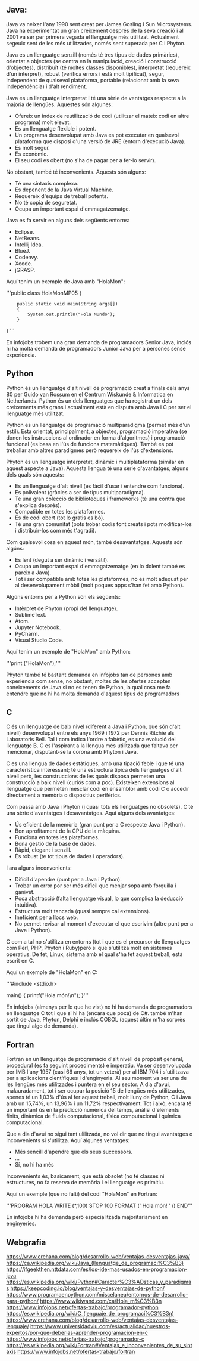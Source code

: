 ## Java:

Java va neixer l'any 1990 sent creat per James Gosling i Sun Microsystems. Java ha experimentat un gran creixement després de la seva creació i al 2001
va ser per primera vegada el llenguatge més utilitzat. Actualment segeuix sent de les més utilitzades, només sent superada per C i Phyton.

Java es un llenguatge senzill (només té tres tipus de dades primàries), orientat a objectes (se centra en la manipulació, creació i construcció
d'objectes), distribuït (té moltes classes disponibles), interpretat (requereix d'un interpret), robust (verifica errors i està molt tipificat), segur,
independent de qualsevol plataforma, portable (relacionat amb la seva independència) i d'alt rendiment.

Java es un llenguatge interpretat i té una sèrie de ventatges respecte a la majoria de llengües. Aquestes són algunes:

- Ofereix un index de reutilització de codi (utilitzar el mateix codi en altre programa) molt elevat.
- Es un llenguatge flexible i potent.
- Un programa desenvolupat amb Java es pot executar en qualsevol plataforma que disposi d'una versió de JRE (entorn d'execució Java).
- Es molt segur.
- Es econòmic.
- El seu codi es obert (no s'ha de pagar per a fer-lo servir).

No obstant, també té inconvenients. Aquests són alguns:

- Té una sintaxis complexa.
- Es depenent de la Java Virtual Machine.
- Requereix d'equips de treball potents.
- No té copia de seguretat.
- Ocupa un important espai d'emmagatzematge.

Java es fa servir en alguns dels següents entorns:

- Eclipse.
- NetBeans.
- Intellij Idea.
- BlueJ.
- Codenvy.
- Xcode.
- jGRASP.

Aquí tenim un exemple de Java amb "HolaMon":

'''public class HolaMonMP05 {

        public static void main(String args[])
        {
            System.out.println("Hola Mundo");
        }
}
'''

En infojobs trobem una gran demanda de programadors Senior Java, inclós hi ha molta demanda de programadors Junior Java per a persones sense experiència.
## Python

Python és un llenguatge d'alt nivell de programació creat a finals dels anys 80 per Guido van Rossum en el Centrum Wiskunde & Informatica en Netherlands. Python és un dels llenguatges que ha registrat un dels creixements més grans i actualment està en disputa amb Java i C per ser el llenguatge més utilitzat.

Python es un llenguatge de programació multiparadigma (permet més d'un estil). Esta orientat, principalment, a objectes, programació imperativa (se donen les instruccions al ordinador en forma d'algoritmes) i programació funcional (es basa en l'ús de funcions matemàtiques). També es pot treballar amb altres paradigmes però requereix de l'ús d'extensions. 

Phyton és un llenguatge interpretat, dinàmic i multiplataforma (similar en aquest aspecte a Java). Aquesta llengua té una sèrie d'avantatges, alguns dels quals són aquests:

- Es un llenguatge d'alt nivell (és fàcil d'usar i entendre com funciona).
- Es polivalent (gràcies a ser de tipus multiparadigma).
- Té una gran colecció de biblioteques i frameworks (té una contra que s'explica després).
- Compatible en totes les plataformes.
- És de codi obert (tot lo gratis es bó).
- Té una gran comunitat (pots trobar codis font creats i pots modificar-los i distribuir-los com més t'agradi).

Com qualsevol cosa en aquest món, també desavantatges. Aquests són algúns:

- Es lent (degut a ser dinàmic i versàtil).
- Ocupa un important espai d'emmagatzematge (en lo dolent també es pareix a Java).
- Tot i ser compatible amb totes les plataformes, no es molt adequat per al desenvolupament mòbil (molt poques apps s'han fet amb Python).

Algúns entorns per a Python són els següents:

- Intèrpret de Phyton (propi del llenguatge).
- SublimeText.
- Atom.
- Jupyter Notebook.
- PyCharm.
- Visual Studio Code.

Aquí tenim un exemple de "HolaMon" amb Python:

'''print ("HolaMon");'''

Phyton també té bastant demanda en infojobs tan de persones amb experiència com sense, no obstant, moltes de les ofertes accepten coneixements de Java si no es tenen de Python, la qual cosa me fa entendre que no hi ha molta demanda d'aquest tipus de programadors

## C

C és un llenguatge de baix nivel (diferent a Java i Python, que són d'alt nivell) desenvolupat entre els anys 1969 i 1972 per Dennis Ritchie als Laboratoris Bell. Tal i com indica l'ordre alfabètic, es una evolució del llenguatge B. C es l'aspirant a la llengua més utilitzada que faltava per mencionar, disputant-se la corona amb Phyton i Java.

C es una llengua de dades estàtiques, amb una tipació feble i que té una característica interessant; té una estructura típica dels llenguatges d'alt nivell però, les construccions de les quals disposa permeten una construcció a baix nivell (curiós com a poc). Existeixen extensions al llenguatge que permeten mesclar codí en ensamblor amb codí C o accedir directament a memòria o dispositius perifèrics.

Com passa amb Java i Phyton (i quasi tots els llenguatges no obsolets), C té una sèrie d'avantatges i desavantatges. Aquí alguns dels avantatges:

- Ús eficient de la memòria (gran punt per a C respecte Java i Python).
- Bon aprofitament de la CPU de la màquina.
- Funciona en totes les plataformes.
- Bona gestió de la base de dades.
- Ràpid, elegant i senzill.
- És robust (te tot tipus de dades i operadors).

I ara alguns inconvenients:

- Difícil d'apendre (punt per a Java i Python).
- Trobar un error por ser més dificil que menjar sopa amb forquilla i ganivet.
- Poca abstracció (falta llenguatge visual, lo que complica la deducció intuitiva).
- Estructura molt tancada (quasi sempre cal extensions).
- Ineficient per a llocs web.
- No permet revisar al moment d'executar el que escrivim (altre punt per a Java i Python).

C com a tal no s'utilitza en entorns (tot i que es el precursor de llenguatges com Perl, PHP, Phyton i Ruby)però si que s'utilitza molt en sistemes operatius. De fet, Linux, sistema amb el qual s'ha fet aquest treball, està escrit en C.

Aquí un exemple de "HolaMon" en C:

'''#include <stdio.h>

main()
{
 printf("Hola món!\n");
}'''

En infojobs (almenys per lo que he vist) no hi ha demanda de programadors en llenguatge C tot i que si hi ha (encara que poca) de C#. també m'han sortit de Java, Phyton, Delphi e inclós COBOL (aquest últim m'ha sorprès que tingui algo de demanda).

## Fortran

Fortran en un llenguatge de programació d'alt nivell de propòsit general, procedural (es fa seguint procediments) e imperatiu. Va ser desenvolupada per IMB l'any 1957 (casi 66 anys, tot un veterà) per al IBM 704 i s'utilitzava per a aplicacions científiques i d'enginyeria. Al seu moment va ser una de les llengües més utilitzades i puntera en el seu sector. A dia d'avui, malauradament, tot i ser ocupar la posició 15 de llengües més utilitzades, apenes té un 1,03% d'ús al fer aquest treball, molt lluny de Python, C i Java amb un 15,74%, un 13,96% i un 11,72% respectivament. Tot i això, encara té un important ús en la predicció numèrica del temps, anàlisi d'elements finits, dinàmica de fluids computacional, física computacional i química computacional.

Que a dia d'avui no sigui tant ulilitzada, no vol dir que no tingui avantatges o inconvenients si s'utilitza. Aquí algunes ventatges:

- Més sencill d'apendre que els seus successors.
- ...
- Sí, no hi ha més

Inconvenients és, basicament, que està obsolet (no té classes ni estructures, no fa reserva de memòria i el llenguatge es primitiu.

Aquí un exemple (que no falti) del codi "HolaMon" en Fortran:

 '''PROGRAM HOLA
 WRITE (*,100)
 STOP
 100 FORMAT (' Hola món! ' /)
 END'''
 
 En infojobs hi ha demanda però especialitzada majoritariament en enginyeries.

## Webgrafia
https://www.crehana.com/blog/desarrollo-web/ventajas-desventajas-java/
https://ca.wikipedia.org/wiki/Java_(llenguatge_de_programaci%C3%B3)
https://ifgeekthen.nttdata.com/es/los-ide-mas-usados-en-programacion-java
https://es.wikipedia.org/wiki/Python#Caracter%C3%ADsticas_y_paradigmas
https://keepcoding.io/blog/ventajas-y-desventajas-de-python/
https://www.programaenpython.com/miscelanea/entornos-de-desarrollo-para-python/
https://www.wikiwand.com/ca/Hola_m%C3%B3n
https://www.infojobs.net/ofertas-trabajo/programador-python
https://es.wikipedia.org/wiki/C_(lenguaje_de_programaci%C3%B3n)
https://www.crehana.com/blog/desarrollo-web/ventajas-desventajas-lenguaje/
https://www.universidadviu.com/es/actualidad/nuestros-expertos/por-que-deberias-aprender-programacion-en-c
https://www.infojobs.net/ofertas-trabajo/programador-c
https://es.wikipedia.org/wiki/Fortran#Ventajas_e_inconvenientes_de_su_sintaxis
https://www.infojobs.net/ofertas-trabajo/fortran

